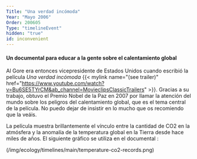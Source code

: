 ```yaml
---
Title: "Una verdad incómoda"
Year: "Mayo 2006"
Order: 200605
Type: "timelineEvent"
hidden: "true"
id: inconvenient
---
```


#### Un documental para educar a la gente sobre el calentamiento global

Al Gore era entonces vicepresidente de Estados Unidos cuando escribió la película _Una verdad incómoda_ {{< mylink name="(see trailer)" href="https://www.youtube.com/watch?v=Bu6SE5TYrCM&ab_channel=MovieclipsClassicTrailers" >}}. Gracias a su trabajo, obtuvo el Premio Nobel de la Paz en 2007 por llamar la atención del mundo sobre los peligros del calentamiento global, que es el tema central de la película. No puedo dejar de insistir en lo mucho que os recomiendo que la veáis.

La película muestra brillantemente el vínculo entre la cantidad de CO2 en la atmósfera y la anomalía de la temperatura global en la Tierra desde hace miles de años. El siguiente gráfico se utiliza en el documental :

(/img/ecology/timelines/main/temperature-co2-records.png)